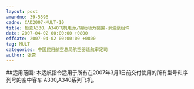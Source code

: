 ```yaml
---
layout: post
amendno: 39-5596
cadno: CAD2007-MULT-10
title: 检查A330，A340飞机电源/辅助动力装置-滑油泵组件
date: 2007-04-02 00:00:00 +0800
effdate: 2007-04-02 00:00:00 +0800
tag: MULT
categories: 中国民用航空总局航空器适航审定司
author: 张蕾
---
```


##适用范围:
本适航指令适用于所有在2007年3月1日前交付使用的所有型号和序列号的空中客车 A330,A340系列飞机。

